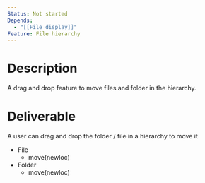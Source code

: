 ```yaml
---
Status: Not started
Depends:
  - "[[File display]]"
Feature: File hierarchy
---
```

# Description
A drag and drop feature to move files and folder in the hierarchy.
# Deliverable
A user can drag and drop the folder / file in a hierarchy to move it
- File
    - move(newloc)
- Folder
    - move(newloc)